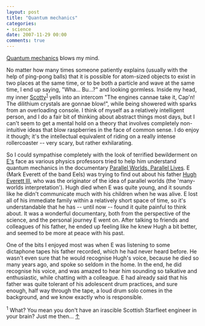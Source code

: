 ```yaml
---
layout: post
title: "Quantum mechanics"
categories:
- science
date: 2007-11-29 00:00
comments: true
---
```


<p><a href="http://en.wikipedia.org/wiki/Introduction_to_quantum_mechanics">Quantum mechanics</a> blows my mind.</p>

<p>No matter how many times someone patiently explains (usually with the help of ping-pong balls) that it is possible for atom-sized objects to exist in two places at the same time, or to be both a particle and wave at the same time, I end up saying, "Wha... Bu...?" and looking gormless. Inside my head, my inner <a href="http://www.startrek.com/startrek/view/series/TOS/character/1112502.html">Scotty</a><sup id="r1-291107"><a href="#f1-291107">1</a></sup> yells into an intercom "The engines cannae take it, Cap'n! The dilithium crystals are gonnae blow!", while being showered with sparks from an overloading console. I think of myself as a relatively intelligent person, and I do a fair bit of thinking about abstract things most days, but I can't seem to get a mental hold on a theory that involves completely non-intuitive ideas that blow raspberries in the face of common sense. I do enjoy it though; it's the intellectual equivalent of riding on a really intense rollercoaster -- very scary, but rather exhilarating.</p>

<p>So I could sympathise completely with the look of terrified bewilderment on <a href="http://www.eelstheband.com/biography/index.php">E's</a> face as various physics professors tried to help him understand quantum mechanics in the documentary <a href="http://news.bbc.co.uk/1/hi/sci/tech/7113098.stm">Parallel Worlds, Parallel Lives</a>. E (Mark Everett of the band Eels) was trying to find out about his father <a href="http://en.wikipedia.org/wiki/Hugh_Everett">Hugh Everett III</a>, who was the originator of the idea of parallel worlds (the 'many-worlds interpretation'). Hugh died when E was quite young, and it sounds like he didn't communicate much with his children when he was alive. E lost all of his immediate family within a relatively short space of time, so it's understandable that he has -- until now -- found it quite painful to think about. It was a wonderful documentary, both from the perspective of the science, and the personal journey E went on. After talking to friends and colleagues of his father, he ended up feeling like he knew Hugh a bit better, and seemed to be more at peace with his past.</p>

<p>One of the bits I enjoyed most was when E was listening to some dictaphone tapes his father recorded, which he had never heard before. He wasn't even sure that he would recognise Hugh's voice, because he died so many years ago, and spoke so seldom in the home. In the end, he did recognise his voice, and was amazed to hear him sounding so talkative and enthusiastic, while chatting with a colleague. E had already said that his father was quite tolerant of his adolescent drum practices, and sure enough, half way through the tape, a loud drum solo comes in the background, and we know exactly who is responsible.</p>

<p><sup id="f1-291107">1</sup> What? You mean you don't have an irascible Scottish Starfleet engineer in your brain? Just me then... <a href="#r1-291107">&uarr;</a></p>


